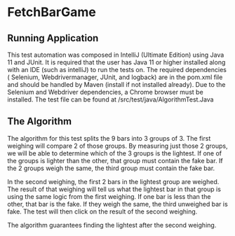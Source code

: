 # FetchBarGame

## Running Application

This test automation was composed in IntelliJ (Ultimate Edition) using Java 11 and JUnit. It is required that the user
has Java 11 or higher installed along with an IDE (such as intelliJ) to run the tests on. The required dependencies (
Selenium, Webdrivermanager, JUnit, and logback) are in the pom.xml file and should be handled by Maven (install if not
installed already). Due to the Selenium and Webdriver dependencies, a Chrome browser must be installed. The test file
can be found at /src/test/java/AlgorithmTest.Java

## The Algorithm

The algorithm for this test splits the 9 bars into 3 groups of 3. The first weighing will compare 2 of those groups. By
measuring just those 2 groups, we will be able to determine which of the 3 groups is the lightest. If one of the groups
is lighter than the other, that group must contain the fake bar. If the 2 groups weigh the same, the third group must
contain the fake bar.

In the second weighing, the first 2 bars in the lightest group are weighed. The result of that weighing will tell us
what the lightest bar in that group is using the same logic from the first weighing. If one bar is less than the other,
that bar is the fake. If they weigh the same, the third unweighed bar is fake. The test will then click on the result of
the second weighing.

The algorithm guarantees finding the lightest after the second weighing.
